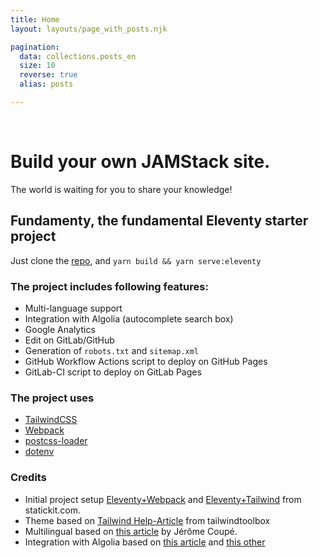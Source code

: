 ```yaml
---
title: Home
layout: layouts/page_with_posts.njk

pagination:
  data: collections.posts_en
  size: 10
  reverse: true
  alias: posts

---
```

<div 
    style="background-image:
           url('{{ "/images/background.jpg"  | url}}'); 
    height:200px;
    background-size: 100%; 
    background-position:center;">&nbsp;</div>

# Build your own JAMStack site.

The world is waiting for you to share your knowledge!

## Fundamenty, the fundamental Eleventy starter project

Just clone the [repo](https://gitlab.com/creasoft-dev/projects/fundamenty), and `yarn build && yarn serve:eleventy`

### The project includes following features:
- Multi-language support
- Integration with Algolia (autocomplete search box)
- Google Analytics
- Edit on GitLab/GitHub
- Generation of `robots.txt` and `sitemap.xml`
- GitHub Workflow Actions script to deploy on GitHub Pages
- GitLab-CI script to deploy on GitLab Pages

### The project uses
- [TailwindCSS](https://tailwindcss.com/)
- [Webpack](https://webpack.js.org/)
- [postcss-loader](https://github.com/postcss/postcss-loader)
- [dotenv](https://github.com/motdotla/dotenv)



### Credits
- Initial project setup [Eleventy+Webpack](https://statickit.com/guides/eleventy-webpack) and [Eleventy+Tailwind](https://statickit.com/guides/eleventy-tailwind) from statickit.com.
- Theme based on [Tailwind Help-Article](https://github.com/tailwindtoolbox/Help-Article) from tailwindtoolbox
- Multilingual based on [this article](https://www.webstoemp.com/blog/multilingual-sites-eleventy/) by Jérôme Coupé.
- Integration with Algolia based on [this article](https://www.raymondcamden.com/2020/06/24/adding-algolia-search-to-eleventy-and-netlify) and [this other](https://www.raymondcamden.com/2020/07/01/adding-algolia-search-to-eleventy-and-netlify-part-two)
